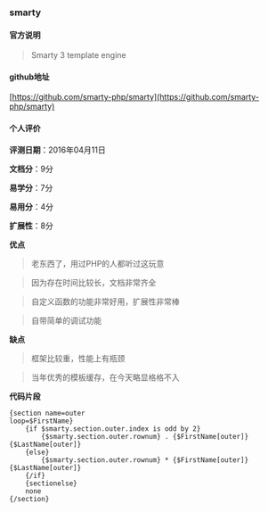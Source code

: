 ### smarty
#### 官方说明
> Smarty 3 template engine

#### github地址
[https://github.com/smarty-php/smarty](https://github.com/smarty-php/smarty)

#### 个人评价

**评测日期**：2016年04月11日

**文档分**：9分

**易学分**：7分

**易用分**：4分

**扩展性**：8分

**优点**

> 老东西了，用过PHP的人都听过这玩意

> 因为存在时间比较长，文档非常齐全

> 自定义函数的功能非常好用，扩展性非常棒

> 自带简单的调试功能

**缺点**

> 框架比较重，性能上有瓶颈

> 当年优秀的模板缓存，在今天略显格格不入

**代码片段**

    {section name=outer
    loop=$FirstName}
        {if $smarty.section.outer.index is odd by 2}
            {$smarty.section.outer.rownum} . {$FirstName[outer]} {$LastName[outer]}
        {else}
            {$smarty.section.outer.rownum} * {$FirstName[outer]} {$LastName[outer]}
        {/if}
        {sectionelse}
        none
    {/section}
